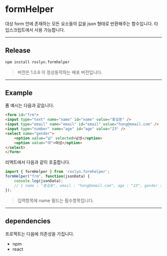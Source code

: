 # formHelper

대상 form 안에 존재하는 모든 요소들의 값을 json 형태로 반환해주는 함수입니다.
타입스크립트에서 사용 가능합니다.

---

## Release

```cmd
npm install roslyn.formhelper
```

> 버전은 1.0.6 이 정상동작하는 배포 버전입니다. 

---

## Example

폼 예시는 다음과 같습니다.
```html
<form id="frm">
<input type="text" name="name" id="name" value="홍길동" />
<input type="email" name="email" id="email" value="hong@email.com" />
<input type="number" name="age" id="age" value="23" />
<select name="gender">
    <option value="남" selected>남성</option>
    <option value="여">여성</option>
</select>
</form>
```

리액트에서 다음과 같이 호출합니다.
```javascript
import { formHelper } from 'roslyn.formhelper';
formHelper("frm", function(jsonData) {
    console.log(jsonData);
    // { name : "홍길동", email : "hong@email.com", age : "23", gender : "남" }
});
```

> 입력항목에 name 필드는 필수항목입니다.

---

## dependencies

프로젝트는 다음에 의존성을 가집니다.
  - npm 
  - react 

